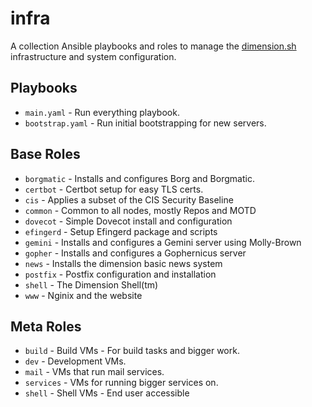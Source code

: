 # infra

A collection Ansible playbooks and roles to manage the [dimension.sh](https://dimension.sh)
infrastructure and system configuration.

## Playbooks

* `main.yaml` - Run everything playbook.
* `bootstrap.yaml` - Run initial bootstrapping for new servers.

## Base Roles

* `borgmatic` - Installs and configures Borg and Borgmatic.
* `certbot` - Certbot setup for easy TLS certs.
* `cis` - Applies a subset of the CIS Security Baseline
* `common` - Common to all nodes, mostly Repos and MOTD
* `dovecot` - Simple Dovecot install and configuration
* `efingerd` - Setup Efingerd package and scripts
* `gemini` - Installs and configures a Gemini server using Molly-Brown
* `gopher` - Installs and configures a Gophernicus server
* `news` - Installs the dimension basic news system
* `postfix` - Postfix configuration and installation
* `shell` - The Dimension Shell(tm)
* `www` - Nginix and the website

## Meta Roles

* `build` - Build VMs - For build tasks and bigger work.
* `dev` - Development VMs.
* `mail` - VMs that run mail services.
* `services` - VMs for running bigger services on.
* `shell` - Shell VMs - End user accessible
